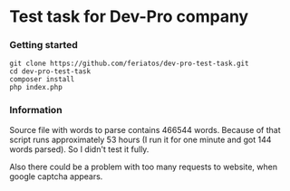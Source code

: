 # Test task for Dev-Pro company #

### Getting started

    git clone https://github.com/feriatos/dev-pro-test-task.git
    cd dev-pro-test-task
    composer install
    php index.php
       
### Information ###

Source file with words to parse contains 466544 words. 
Because of that script runs approximately 53 hours 
(I run it for one minute and got 144 words parsed).
So I didn't test it fully.  

Also there could be a problem with too many requests to website, 
when google captcha appears.